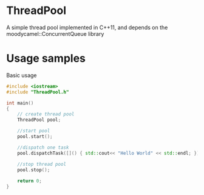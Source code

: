 # **ThreadPool**

A simple thread pool implemented in C++11, and depends on the moodycamel::ConcurrentQueue library

# Usage samples

Basic usage

```C++
#include <iostream>
#include "ThreadPool.h"

int main()
{
    // create thread pool
    ThreadPool pool;

    //start pool
    pool.start();

    //dispatch one task
    pool.dispatchTask([]() { std::cout<< "Hello World" << std::endl; });

    //stop thread pool
    pool.stop();
    
    return 0;
}

```
